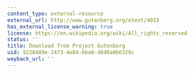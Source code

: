 ```yaml
---
content_type: external-resource
external_url: http://www.gutenberg.org/etext/4015
has_external_license_warning: true
license: https://en.wikipedia.org/wiki/All_rights_reserved
status: ''
title: Download from Project Gutenberg
uid: 9228489e-2473-4e84-bba0-d8d0a0b6326c
wayback_url: ''
---
```


